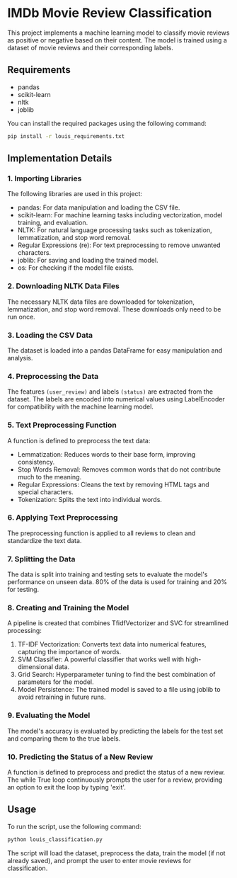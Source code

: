 # IMDb Movie Review Classification

This project implements a machine learning model to classify movie reviews as positive or negative based on their content. The model is trained using a dataset of movie reviews and their corresponding labels.

## Requirements

- pandas
- scikit-learn
- nltk
- joblib

You can install the required packages using the following command:

```sh
pip install -r louis_requirements.txt
```

## Implementation Details
### 1. Importing Libraries
The following libraries are used in this project:

* pandas: For data manipulation and loading the CSV file.
* scikit-learn: For machine learning tasks including vectorization, model training, and evaluation.
* NLTK: For natural language processing tasks such as tokenization, lemmatization, and stop word removal.
* Regular Expressions (re): For text preprocessing to remove unwanted characters.
* joblib: For saving and loading the trained model.
* os: For checking if the model file exists.

### 2. Downloading NLTK Data Files
The necessary NLTK data files are downloaded for tokenization, lemmatization, and stop word removal. These downloads only need to be run once.

### 3. Loading the CSV Data
The dataset is loaded into a pandas DataFrame for easy manipulation and analysis.

### 4. Preprocessing the Data
The features ```(user_review)``` and labels ```(status)``` are extracted from the dataset. The labels are encoded into numerical values using LabelEncoder for compatibility with the machine learning model.

### 5. Text Preprocessing Function
A function is defined to preprocess the text data:

* Lemmatization: Reduces words to their base form, improving consistency.
* Stop Words Removal: Removes common words that do not contribute much to the meaning.
* Regular Expressions: Cleans the text by removing HTML tags and special characters.
* Tokenization: Splits the text into individual words.

### 6. Applying Text Preprocessing
The preprocessing function is applied to all reviews to clean and standardize the text data.

### 7. Splitting the Data
The data is split into training and testing sets to evaluate the model's performance on unseen data. 80% of the data is used for training and 20% for testing.

### 8. Creating and Training the Model
A pipeline is created that combines TfidfVectorizer and SVC for streamlined processing:

1. TF-IDF Vectorization: Converts text data into numerical features, capturing the importance of words.
2. SVM Classifier: A powerful classifier that works well with high-dimensional data.
3. Grid Search: Hyperparameter tuning to find the best combination of parameters for the model.
4. Model Persistence: The trained model is saved to a file using joblib to avoid retraining in future runs.

### 9. Evaluating the Model
The model's accuracy is evaluated by predicting the labels for the test set and comparing them to the true labels.

### 10. Predicting the Status of a New Review
A function is defined to preprocess and predict the status of a new review. The while True loop continuously prompts the user for a review, providing an option to exit the loop by typing 'exit'.

## Usage
To run the script, use the following command:

```sh
python louis_classification.py
```

The script will load the dataset, preprocess the data, train the model (if not already saved), and prompt the user to enter movie reviews for classification.
